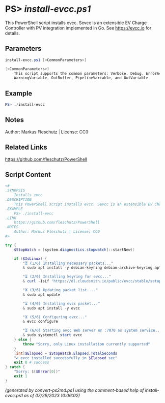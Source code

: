 PS> *install-evcc.ps1*
====================

This PowerShell script installs evcc. Sevcc is an extensible EV Charge Controller with PV integration implemented in Go. See https://evcc.io for details.

Parameters
----------
```powershell
install-evcc.ps1 [<CommonParameters>]

[<CommonParameters>]
    This script supports the common parameters: Verbose, Debug, ErrorAction, ErrorVariable, WarningAction, 
    WarningVariable, OutBuffer, PipelineVariable, and OutVariable.
```

Example
-------
```powershell
PS> ./install-evcc

```

Notes
-----
Author: Markus Fleschutz | License: CC0

Related Links
-------------
https://github.com/fleschutz/PowerShell

Script Content
--------------
```powershell
<#
.SYNOPSIS
	Installs evcc
.DESCRIPTION
	This PowerShell script installs evcc. Sevcc is an extensible EV Charge Controller with PV integration implemented in Go. See https://evcc.io for details.
.EXAMPLE
	PS> ./install-evcc
.LINK
	https://github.com/fleschutz/PowerShell
.NOTES
	Author: Markus Fleschutz | License: CC0
#>

try {
	$StopWatch = [system.diagnostics.stopwatch]::startNew()

	if ($IsLinux) {
		"⏳ (1/6) Installing necessary packets..."
		& sudo apt install -y debian-keyring debian-archive-keyring apt-transport-https curl

		"⏳ (2/6) Installing keyring for evcc..."
		& curl -1sLf 'https://dl.cloudsmith.io/public/evcc/stable/setup.deb.sh' | sudo -E bash

		"⏳ (3/6) Updating packet list...."
		& sudo apt update

		"⏳ (4/6) Installing evcc packet..."
		& sudo apt install -y evcc

		"⏳ (5/6) Configuring evcc..."
		& evcc configure

		"⏳ (6/6) Starting evcc Web server on :7070 as system service..."
		& sudo systemctl start evcc
	} else {
		throw "Sorry, only Linux installation currently supported"
	}
	[int]$Elapsed = $StopWatch.Elapsed.TotalSeconds
	"✔️ evcc installed successfully in $Elapsed sec"
	exit 0 # success
} catch {
	"Sorry: $($Error[0])"
	exit 1
}
```

*(generated by convert-ps2md.ps1 using the comment-based help of install-evcc.ps1 as of 07/29/2023 10:06:02)*
